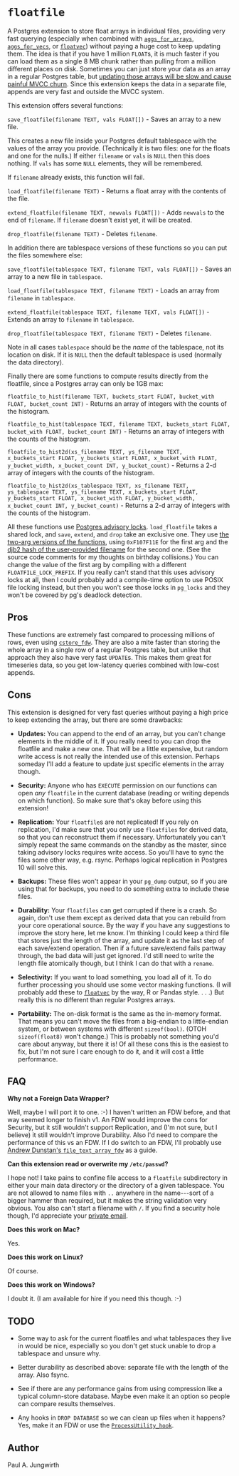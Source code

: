 `floatfile`
===========

A Postgres extension to store float arrays in individual files,
providing very fast querying (especially when combined with
[`aggs_for_arrays`](https://github.com/pjungwir/aggs_for_arrays),
[`aggs_for_vecs`](https://github.com/pjungwir/aggs_for_vecs),
or [`floatvec`](https://github.com/pjungwir/floatvec))
without paying a huge cost to keep updating them.
The idea is that if you have 1 million `FLOAT`s,
it is much faster if you can load them as a single 8 MB chunk
rather than pulling from a million different places on disk.
Sometimes you can just store your data as an array in a regular Postgres table,
but [updating those arrays will be slow and cause painful MVCC churn](http://www.postgresql-archive.org/Performance-appending-to-an-array-column-td5984739.html). 
Since this extension keeps the data in a separate file, appends are very fast and outside the MVCC system.

This extension offers several functions:

`save_floatfile(filename TEXT, vals FLOAT[])` - Saves an array to a new file.

This creates a new file inside your Postgres default tablespace with the values of the array you provide. (Technically it is two files: one for the floats and one for the nulls.) If either `filename` or `vals` is `NULL` then this does nothing. If `vals` has some `NULL` elements, they will be remembered.

If `filename` already exists, this function will fail.

`load_floatfile(filename TEXT)` - Returns a float array with the contents of the file.

`extend_floatfile(filename TEXT, newvals FLOAT[])` - Adds `newvals` to the end of `filename`. If `filename` doesn't exist yet, it will be created.

`drop_floatfile(filename TEXT)` - Deletes `filename`.

In addition there are tablespace versions of these functions so you can put the files somewhere else:

`save_floatfile(tablespace TEXT, filename TEXT, vals FLOAT[])` - Saves an array to a new file in `tablespace`.

`load_floatfile(tablespace TEXT, filename TEXT)` - Loads an array from `filename` in `tablespace`.

`extend_floatfile(tablespace TEXT, filename TEXT, vals FLOAT[])` - Extends an array to `filename` in `tablespace`.

`drop_floatfile(tablespace TEXT, filename TEXT)` - Deletes `filename`.

Note in all cases `tablespace` should be the *name* of the tablespace, not its location on disk.
If it is `NULL` then the default tablespace is used (normally the data directory).

Finally there are some functions to compute results directly from the floatfile,
since a Postgres array can only be 1GB max:

`floatfile_to_hist(filename TEXT, buckets_start FLOAT, bucket_with FLOAT, bucket_count INT)` - Returns an array of integers with the counts of the histogram.

`floatfile_to_hist(tablespace TEXT, filename TEXT, buckets_start FLOAT, bucket_with FLOAT, bucket_count INT)` - Returns an array of integers with the counts of the histogram.

`floatfile_to_hist2d(xs_filename TEXT, ys_filename TEXT, x_buckets_start FLOAT, y_buckets_start FLOAT, x_bucket_with FLOAT, y_bucket_width, x_bucket_count INT, y_bucket_count)` - Returns a 2-d array of integers with the counts of the histogram.

`floatfile_to_hist2d(xs_tablespace TEXT, xs_filename TEXT, ys_tablespace TEXT, ys_filename TEXT, x_buckets_start FLOAT, y_buckets_start FLOAT, x_bucket_with FLOAT, y_bucket_width, x_bucket_count INT, y_bucket_count)` - Returns a 2-d array of integers with the counts of the histogram.

All these functions use [Postgres advisory locks](https://www.postgresql.org/docs/current/static/explicit-locking.html#ADVISORY-LOCKS). `load_floatfile` takes a shared lock, and `save`, `extend`, and `drop` take an exclusive one. They use [the two-arg versions of the functions](https://www.postgresql.org/docs/current/static/functions-admin.html#FUNCTIONS-ADVISORY-LOCKS), using `0xF107F11E` for the first arg and the [djb2 hash of the user-provided filename](http://www.cse.yorku.ca/~oz/hash.html) for the second one. (See the source code comments for my thoughts on birthday collisions.) You can change the value of the first arg by compiling with a different `FLOATFILE_LOCK_PREFIX`.
If you really can't stand that this uses advisory locks at all,
then I could probably add a compile-time option to use POSIX file locking instead,
but then you won't see those locks in `pg_locks`
and they won't be covered by pg's deadlock detection.



Pros
----

These functions are extremely fast compared to processing millions of rows,
even using [`cstore_fdw`](https://github.com/citusdata/cstore_fdw).
They are also a mite faster than storing the whole array in a single row of a regular Postgres table,
but unlike that approach they also have very fast `UPDATE`s.
This makes them great for timeseries data,
so you get low-latency queries combined with low-cost appends.



Cons
----

This extension is designed for very fast queries
without paying a high price to keep extending the array,
but there are some drawbacks:

- **Updates:** You can append to the end of an array, but you can't change elements in the middle of it. If you really need to you can drop the floatfile and make a new one. That will be a little expensive, but random write access is not really the intended use of this extension. Perhaps someday I'll add a feature to update just specific elements in the array though.

- **Security:** Anyone who has `EXECUTE` permission on our functions can open *any* `floatfile` in the current database (reading or writing depends on which function). So make sure that's okay before using this extension!

- **Replication:** Your `floatfile`s are not replicated! If you rely on replication, I'd make sure that you only use `floatfiles` for derived data, so that you can reconstruct them if necessary.
Unfortunately you can't simply repeat the same commands on the standby as the master, since taking advisory locks requires write access. So you'll have to sync the files some other way, e.g. rsync. Perhaps logical replication in Postgres 10 will solve this.

- **Backups:** These files won't appear in your `pg_dump` output, so if you are using that for backups, you need to do something extra to include these files.

- **Durability:** Your `floatfiles` can get corrupted if there is a crash. So again, don't use them except as derived data that you can rebuild from your core operational source. By the way if you have any suggestions to improve the story here, let me know. I'm thinking I could keep a third file that stores just the length of the array, and update it as the last step of each save/extend operation. Then if a future save/extend fails partway through, the bad data will just get ignored. I'd still need to write the length file atomically though, but I think I can do that with a `rename`.

- **Selectivity:** If you want to load something, you load all of it. To do further processing you should use some vector masking functions. (I will probably add these to [`floatvec`](https://github.com/pjungwir/floatvec) by the way, R or Pandas style. . . .) But really this is no different than regular Postgres arrays.

- **Portability:** The on-disk format is the same as the in-memory format. That means you can't move the files from a big-endian to a little-endian system, or between systems with different `sizeof(bool)`. (OTOH `sizeof(float8)` won't change.) This is probably not something you'd care about anyway, but there it is!
Of all these cons this is the easiest to fix, but I'm not sure I care enough to do it, and it will cost a little performance.



FAQ
---

**Why not a Foreign Data Wrapper?**

Well, maybe I will port it to one. :-)
I haven't written an FDW before,
and that way seemed longer to finish v1.
An FDW would improve the cons for Security,
but it still wouldn't support Replication,
and (I'm not sure, but I believe) it still wouldn't improve Durability.
Also I'd need to compare the performance of this vs an FDW.
If I do switch to an FDW, I'll probably use [Andrew Dunstan's `file_text_array_fdw`](https://github.com/adunstan/file_text_array_fdw) as a guide.

**Can this extension read or overwrite my `/etc/passwd`?**

I hope not! I take pains to confine file access to a `floatfile` subdirectory
in either your main data directory or the directory of a given tablespace.
You are not allowed to name files with `..` anywhere in the name---sort of a bigger hammer than required, but it makes the string validation very obvious.
You also can't start a filename with `/`.
If you find a security hole though, I'd appreciate your [private email](mailto:pj@illuminatedcomputing.com).

**Does this work on Mac?**

Yes.

**Does this work on Linux?**

Of course.

**Does this work on Windows?**

I doubt it.
(I am available for hire if you need this though. :-)



TODO
----

- Some way to ask for the current floatfiles and what tablespaces they live in would be nice,
  especially so you don't get stuck unable to drop a tablespace and unsure why.

- Better durability as described above: separate file with the length of the array. Also fsync.

- See if there are any performance gains from using compression like a typical column-store database.
  Maybe even make it an option so people can compare results themselves.

- Any hooks in `DROP DATABASE` so we can clean up files when it happens? Yes, make it an FDW or use the [`ProcessUtility_hook`](http://paquier.xyz/postgresql-2/hooks-in-postgres-super-superuser-restrictions/).


Author
------

Paul A. Jungwirth
